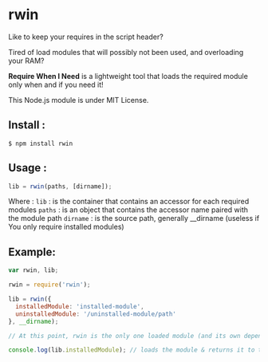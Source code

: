 rwin
====

Like to keep your requires in the script header?

Tired of load modules that will possibly not been used, and overloading your RAM?

<strong>Require When I Need</strong> is a lightweight tool that loads the required module only when and if you need it!

This Node.js module is under MIT License.


Install :
---------

`$ npm install rwin`


Usage :
-------

``` JavaScript
lib = rwin(paths, [dirname]);
```

Where :
`lib` : is the container that contains an accessor for each required modules
`paths` : is an object that contains the accessor name paired with the module path
`dirname` : is the source path, generally __dirname (useless if You only require installed modules)


Example:
--------

``` JavaScript
var rwin, lib;

rwin = require('rwin');

lib = rwin({
  installedModule: 'installed-module',
  uninstalledModule: '/uninstalled-module/path'
}, __dirname);

// At this point, rwin is the only one loaded module (and its own dependencies)

console.log(lib.installedModule); // loads the module & returns it to the console
```